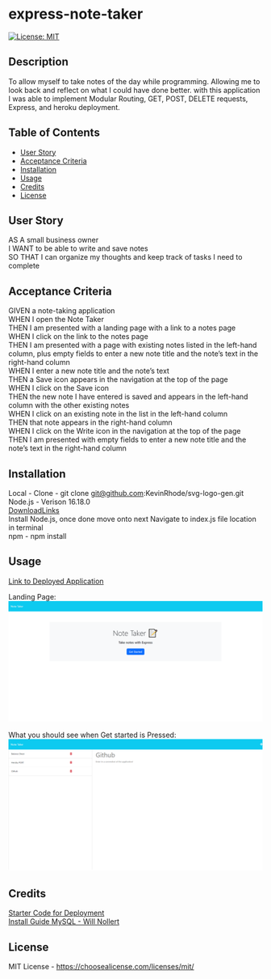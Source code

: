# express-note-taker
[![License: MIT](https://img.shields.io/badge/License-MIT-yellow.svg)](https://choosealicense.com/licenses/mit/)
## Description

To allow myself to take notes of the day while programming. Allowing me to look back and reflect on what I could have done better. with this application I was able to implement Modular Routing, GET, POST, DELETE requests, Express, and heroku deployment. 

## Table of Contents 

- [User Story](#user-story)
- [Acceptance Criteria](#acceptance-criteria)
- [Installation](#installation)
- [Usage](#usage)
- [Credits](#credits)
- [License](#license)

## User Story
AS A small business owner  
I WANT to be able to write and save notes  
SO THAT I can organize my thoughts and keep track of tasks I need to complete  


## Acceptance Criteria
GIVEN a note-taking application  
WHEN I open the Note Taker  
THEN I am presented with a landing page with a link to a notes page  
WHEN I click on the link to the notes page  
THEN I am presented with a page with existing notes listed in the left-hand column, plus empty fields to enter a new note title and the note’s text in the right-hand column  
WHEN I enter a new note title and the note’s text  
THEN a Save icon appears in the navigation at the top of the page  
WHEN I click on the Save icon  
THEN the new note I have entered is saved and appears in the left-hand column with the other existing notes  
WHEN I click on an existing note in the list in the left-hand column  
THEN that note appears in the right-hand column  
WHEN I click on the Write icon in the navigation at the top of the page  
THEN I am presented with empty fields to enter a new note title and the note’s text in the right-hand column  

## Installation

  Local -
  Clone - git clone git@github.com:KevinRhode/svg-logo-gen.git  
  Node.js - Verison 16.18.0  
  [DownloadLinks](https://nodejs.org/download/release/v16.18.0/)  
  Install Node.js, once done move onto next
  Navigate to index.js file location in terminal  
  npm - npm install  


## Usage
 
  [Link to Deployed Application](https://express-note-taker-kevinrhode.herokuapp.com/)  

Landing Page:
![Screenshot of the application main page](./assets/images/express-note-taker-kevinrhode.herokuapp.com_.png)

What you should see when Get started is Pressed:
  ![Screenshot of the application main page](./assets/images/express-note-taker-kevinrhode.herokuapp.com_notes.png)

## Credits

[Starter Code for Deployment](https://github.com/coding-boot-camp/miniature-eureka)  
[Install Guide MySQL - Will Nollert](https://github.com/Will-Nollert?tab=repositories)

## License

MIT License - https://choosealicense.com/licenses/mit/
